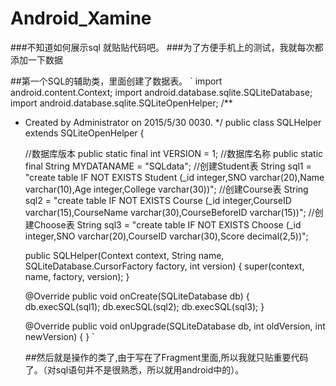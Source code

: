 # Android_Xamine 

###不知道如何展示sql  就贴贴代码吧。
###为了方便手机上的测试，我就每次都添加一下数据

##第一个SQL的辅助类，里面创建了数据表。
`
import android.content.Context;
import android.database.sqlite.SQLiteDatabase;
import android.database.sqlite.SQLiteOpenHelper;
/**
 * Created by Administrator on 2015/5/30 0030.
 */
public class SQLHelper extends SQLiteOpenHelper {

    //数据库版本
    public static final int VERSION = 1;
    //数据库名称
    public static final String MYDATANAME = "SQLdata";
    //创建Student表
    String sql1 = "create table  IF NOT  EXISTS Student  (_id integer,SNO varchar(20),Name varchar(10),Age integer,College varchar(30))";
    //创建Course表
    String sql2 = "create table  IF NOT  EXISTS  Course  (_id integer,CourseID varchar(15),CourseName varchar(30),CourseBeforeID varchar(15))";
    //创建Choose表
    String sql3 = "create table  IF NOT  EXISTS  Choose  (_id integer,SNO varchar(20),CourseID varchar(30),Score decimal(2,5))";

    public SQLHelper(Context context, String name, SQLiteDatabase.CursorFactory factory, int version) {
        super(context, name, factory, version);
    }

    @Override
    public void onCreate(SQLiteDatabase db) {
        db.execSQL(sql1);
        db.execSQL(sql2);
        db.execSQL(sql3);
    }

    @Override
    public void onUpgrade(SQLiteDatabase db, int oldVersion, int newVersion) {
    }
    `


    ##然后就是操作的类了,由于写在了Fragment里面,所以我就只贴重要代码了。（对sql语句并不是很熟悉，所以就用android中的）。

